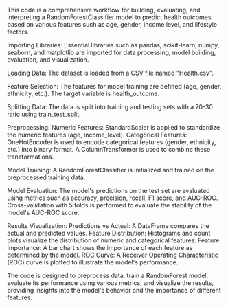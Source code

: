 This code is a comprehensive workflow for building, evaluating, and interpreting a RandomForestClassifier model to predict health outcomes based on various features such as age, gender, income level, and lifestyle factors.

Importing Libraries:
Essential libraries such as pandas, scikit-learn, numpy, seaborn, and matplotlib are imported for data processing, model building, evaluation, and visualization.

Loading Data:
The dataset is loaded from a CSV file named "Health.csv".

Feature Selection:
The features for model training are defined (age, gender, ethnicity, etc.).
The target variable is health_outcome.

Splitting Data:
The data is split into training and testing sets with a 70-30 ratio using train_test_split.

Preprocessing:
Numeric Features: StandardScaler is applied to standardize the numeric features (age, income_level).
Categorical Features: OneHotEncoder is used to encode categorical features (gender, ethnicity, etc.) into binary format.
A ColumnTransformer is used to combine these transformations.

Model Training:
A RandomForestClassifier is initialized and trained on the preprocessed training data.

Model Evaluation:
The model's predictions on the test set are evaluated using metrics such as accuracy, precision, recall, F1 score, and AUC-ROC.
Cross-validation with 5 folds is performed to evaluate the stability of the model's AUC-ROC score.

Results Visualization:
Predictions vs Actual: A DataFrame compares the actual and predicted values.
Feature Distribution: Histograms and count plots visualize the distribution of numeric and categorical features.
Feature Importance: A bar chart shows the importance of each feature as determined by the model.
ROC Curve: A Receiver Operating Characteristic (ROC) curve is plotted to illustrate the model's performance.


The code is designed to preprocess data, train a RandomForest model, evaluate its performance using various metrics, and visualize the results, providing insights into the model's behavior and the importance of different features.

